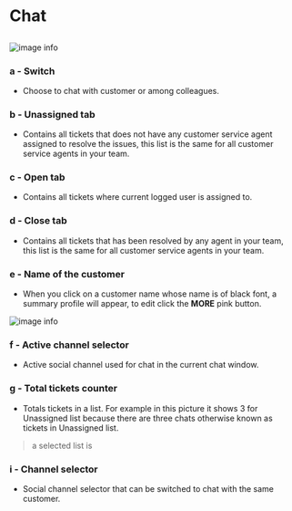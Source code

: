 # Chat

##

![image info](../../static/img/chats_img/chat2.jpg)

### a - Switch

+ Choose  to chat with customer or among colleagues.

### b - Unassigned tab

+ Contains all tickets that does not have any customer service agent assigned to resolve the issues, this list is the same for all customer service agents in your team.

### c - Open tab

+ Contains all tickets where current logged user is assigned to.

### d - Close tab

+ Contains all tickets that has been resolved by any agent in your team, this list is the same for all customer service agents in your team.

### e - Name of the customer

+ When you click on a customer name whose name is of black font, a summary profile will appear,
to edit click the **MORE** pink button.

![image info](../../static/img/chats_img/summary2.jpg)

### f - Active channel selector

+ Active social channel used for chat in the current chat window.

### g - Total tickets counter

+ Totals tickets in a list. For example in this picture it shows 3 for Unassigned list
because there are three chats otherwise known as tickets in Unassigned list.

> a selected list is 

### i - Channel selector

+ Social channel selector that can be switched to chat with the same customer.
